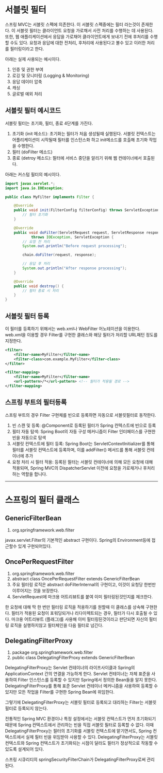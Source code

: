# 서블릿 필터

스프링 MVC는 서블릿 스펙에 의존한다. 이 서블릿 스펙중에는 필터 라는것이 존재한다.
이 서블릿 필터는 클라이언트 요청을 가로채서 사전 처리를 수행하는 데 사용된다. 
또한, 웹 애플리케이션에서 응답을 가로채어 클라이언트에게 보내기 전에 후처리를 수행할 수도 있다.
요청과 응답에 대한 전처리, 후처리에 사용된다고 볼수 있고 이러한 처리를 필터링이라고 한다.

아래는 실제 사용되는 예시이다.
1. 인증 및 권한 부여 
1. 로깅 및 모니터링 (Logging & Monitoring)
1. 응답 데이터 압축
1. 캐싱
1. 글로벌 예외 처리

## 서블릿 필터 예시코드 

서블릿 필터는 초기화, 필터, 종료 4단계를 가진다.

1. 초기화 (init 메소드): 초기화는 필터가 처음 생성될때 실행된다. 서블릿 컨텍스트는 어플리케이션이 시작될때 필터를 인스턴스화 하고 init메소드를 호출해 초기화 작업을 수행한다.
1. 필터 (doFilter 메소드)
1. 종료 (detroy 메소드): 필터에 서비스 중단을 알리기 위해 웹 컨테이너에서 호출된다.

아래는 커스텀 필터의 예시이다.

```java
import javax.servlet.*;
import java.io.IOException;

public class MyFilter implements Filter {

    @Override
    public void init(FilterConfig filterConfig) throws ServletException {
        // 필터 초기화
    }

    @Override
    public void doFilter(ServletRequest request, ServletResponse response, FilterChain chain)
            throws IOException, ServletException {
        // 요청 전 처리
        System.out.println("Before request processing");

        chain.doFilter(request, response);

        // 응답 후 처리
        System.out.println("After response processing");
    }

    @Override
    public void destroy() {
        // 필터 종료 시 처리
    }
}
```

## 서블릿 필터 등록
이 필터를 등록하기 위해서는 web.xml나 WebFilter 어노테이션을 이용한다. 
web.xml을 이용할 경우 Filter를 구현한 클래스와 해당 필터가 처리할 URL패턴 정도를 지정한다.

```xml
<filter>
    <filter-name>MyFilter</filter-name>
    <filter-class>com.example.MyFilter</filter-class>
</filter>

<filter-mapping>
    <filter-name>MyFilter</filter-name>
    <url-pattern>/*</url-pattern> <!-- 필터가 적용될 경로 -->
</filter-mapping>
```

## 스프링 부트의 필터등록 
스프링 부트의 경우 Filter 구현체를 빈으로 등록하면 자동으로 서블릿필터로 동작한다.

1. 빈 스캔 및 등록: @Component로 등록된 필터가 Spring 컨텍스트에 빈으로 등록
1. 필터 자동 탐색: Spring Boot의 자동 구성 메커니즘이 Filter 인터페이스를 구현한 빈을 자동으로 탐색 
1. 서블릿 컨텍스트에 필터 등록: Spring Boot는 ServletContextInitializer를 통해 필터를 서블릿 컨텍스트에 등록하며, 이를 addFilter() 메서드를 통해 서블릿 컨테이너에 추가
1. 요청 처리 시 필터 적용: 등록된 필터는 서블릿 컨테이너에 의해 모든 요청에 대해 적용되며, Spring MVC의 DispatcherServlet 이전에 요청을 가로채거나 후처리하는 역할을 합니다.
---

# 스프링의 필터 클래스

## GenericFilterBean
1. org.springframework.web.filter

javax.servlet.Filter의 기본적인 abstract 구현이다. Spring의 Environment등에 접근할수 있게 구현되어있다.

## OncePerRequestFilter
1. org.springframework.web.filter
1. abstract class OncePerRequestFilter extends GenericFilterBean
1. 주요 필터링 로직은 abstract doFilterInternal의 구현이고, 이것이 요청당 한번만 이루어지는 것을 보장한다. 
1. ServletRequest에 마크용 어트리뷰트를 붙여 이미 필터링된것인지를 체크한다.

한 요청에 대해 딱 한 번만 필터링 로직을 적용하기를 원할때 이 클래스를 상속해 구현한다.
필터가 적용된 요청이 포워딩되거나 리다이렉트되는 경우, 필터가 다시 호출될 수 있다.
마크용 어트리뷰트 (플래그)를 사용해 이미 필터링된것이라고 판단되면 자신의 필터링 로직을 실행하지않고 필터체인을 다음 필터로 넘긴다.

## DelegatingFilterProxy
1. package org.springframework.web.filter
1. public class DelegatingFilterProxy extends GenericFilterBean

DelegatingFilterProxy는 Servlet 컨테이너의 라이프사이클과 Spring의 ApplicationContext 간의 연결을 가능하게 한다.
Servlet 컨테이너는 자체 표준을 사용하여 Filter 인스턴스를 등록할 수 있지만 Spring에서 정의한 Bean들을 알지 못한다. 
DelegatingFilterProxy를 통해 표준 Servlet 컨테이너 메커니즘을 사용하여 등록할 수 있지만 모든 작업을 Filter를 구현한 Spring Bean에 위임한다.

그렇기에 DelegatingFilterProxy는 서블릿 필터로 등록되고 대리하는 Filter는 서블릿 필터로 등록되지 않는다.

전통적인 Spring MVC 환경이나 특정 설정에서는 서블릿 컨텍스트가 먼저 초기화되기 때문에 Spring 컨텍스트에서 관리하는 빈을 직접 서블릿 필터로 등록할 수 없다. 
이때 DelegatingFilterProxy는 필터의 초기화를 서블릿 컨텍스트에 맡기면서도, Spring 컨텍스트에서 실제 필터 빈을 위임받아 사용할 수 있다.
DelegatingFilterProxy는 서블릿 컨텍스트와 Spring 컨텍스트가 초기화되는 시점이 달라도 필터가 정상적으로 작동할 수 있도록 설계되어 있다.

스프링 시큐리티의 springSecurityFilterChain가 DelegatingFilterProxy로써 관리된다.